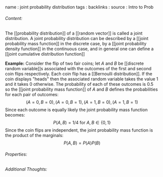 name : joint probability distribution
tags : 
backlinks : 
source : Intro to Prob

###### Content:
The [[probability distribution]] of a [[random vector]] is called a joint distribution. A joint probability distribution can be described by a [[joint probability mass function]] in the discrete case, by a [[joint probability density function]] in the continuous case, and in general one can define a [[joint cumulative distribution function]]

**Example:**
Consider the flip of two fair coins; let $A$ and $B$ be [[discrete random variable]]s associated with the outcomes of the first and second coin flips respectively. Each coin flip has a [[Bernoulli distribution]]. If the coin displays "heads" then the associated random variable takes the value $1$ and it takes $0$ otherwise. The probability of each of these outcomes is $0.5$ so the [[joint probability mass function]] of $A$ and $B$ defines the probabilities for each pair of outcomes:
$$(A=0, B=0),(A=0,B=1),(A=1,B=0),(A=1,B=1)$$
Since each outcome is equally likely the joint probability mass function becomes: $$P(A,B) = 1/4 \text{ for } A,B\in \{0,1\}$$
Since the coin flips are independent, the joint probability mass function is the product of the marginals: $$P(A,B) = P(A)P(B)$$

###### Properties:


###### Additional Thoughts:
